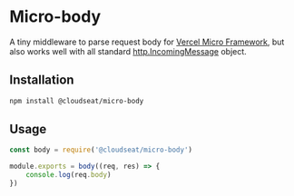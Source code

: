 # Micro-body

A tiny middleware to parse request body for [Vercel Micro Framework](https://github.com/vercel/micro), but also works well with all standard [http.IncomingMessage](https://nodejs.org/api/http.html#http_class_http_incomingmessage) object.

## Installation

```bash
npm install @cloudseat/micro-body
```

## Usage

```js
const body = require('@cloudseat/micro-body')

module.exports = body((req, res) => {
    console.log(req.body)
})
```
